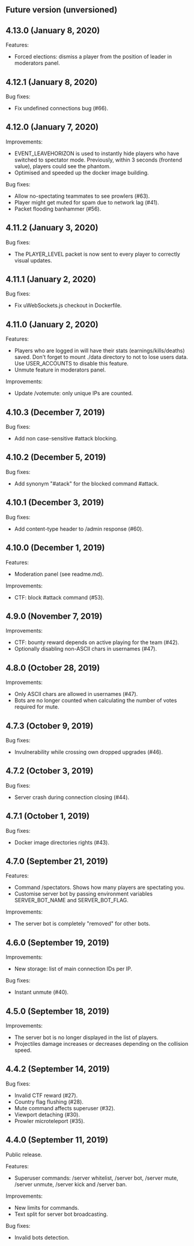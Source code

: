 ## Future version (unversioned)

## 4.13.0 (January 8, 2020)

Features:

- Forced elections: dismiss a player from the position of leader in moderators panel.

## 4.12.1 (January 8, 2020)

Bug fixes:

- Fix undefined connections bug (#66).

## 4.12.0 (January 7, 2020)

Improvements:

- EVENT_LEAVEHORIZON is used to instantly hide players who have switched to spectator mode. Previously, within 3 seconds (frontend value), players could see the phantom.
- Optimised and speeded up the docker image building.

Bug fixes:

- Allow no-spectating teammates to see prowlers (#63).
- Player might get muted for spam due to network lag (#41).
- Packet flooding banhammer (#56).

## 4.11.2 (January 3, 2020)

Bug fixes:

- The PLAYER_LEVEL packet is now sent to every player to correctly visual updates.

## 4.11.1 (January 2, 2020)

Bug fixes:

- Fix uWebSockets.js checkout in Dockerfile.

## 4.11.0 (January 2, 2020)

Features:

- Players who are logged in will have their stats (earnings/kills/deaths) saved. Don't forget to mount ./data directory to not to lose users data. Use USER_ACCOUNTS to disable this feature.
- Unmute feature in moderators panel.

Improvements:

- Update /votemute: only unique IPs are counted.

## 4.10.3 (December 7, 2019)

Bug fixes:

- Add non case-sensitive #attack blocking.

## 4.10.2 (December 5, 2019)

Bug fixes:

- Add synonym "#atack" for the blocked command #attack.

## 4.10.1 (December 3, 2019)

Bug fixes:

- Add content-type header to /admin response (#60).

## 4.10.0 (December 1, 2019)

Features:

- Moderation panel (see readme.md).

Improvements:

- CTF: block #attack command (#53).

## 4.9.0 (November 7, 2019)

Improvements:

- CTF: bounty reward depends on active playing for the team (#42).
- Optionally disabling non-ASCII chars in usernames (#47).

## 4.8.0 (October 28, 2019)

Improvements:

- Only ASCII chars are allowed in usernames (#47).
- Bots are no longer counted when calculating the number of votes required for mute.

## 4.7.3 (October 9, 2019)

Bug fixes:

- Invulnerability while crossing own dropped upgrades (#46).

## 4.7.2 (October 3, 2019)

Bug fixes:

- Server crash during connection closing (#44).

## 4.7.1 (October 1, 2019)

Bug fixes:

- Docker image directories rights (#43).

## 4.7.0 (September 21, 2019)

Features:

- Command /spectators. Shows how many players are spectating you.
- Customise server bot by passing environment variables SERVER_BOT_NAME and SERVER_BOT_FLAG.

Improvements:

- The server bot is completely "removed" for other bots.

## 4.6.0 (September 19, 2019)

Improvements:

- New storage: list of main connection IDs per IP.

Bug fixes:

- Instant unmute (#40).

## 4.5.0 (September 18, 2019)

Improvements:

- The server bot is no longer displayed in the list of players.
- Projectiles damage increases or decreases depending on the collision speed.

## 4.4.2 (September 14, 2019)

Bug fixes:

- Invalid CTF reward (#27).
- Country flag flushing (#28).
- Mute command affects superuser (#32).
- Viewport detaching (#30).
- Prowler microteleport (#35).

## 4.4.0 (September 11, 2019)

Public release.

Features:

- Superuser commands: /server whitelist, /server bot, /server mute, /server unmute, /server kick and /server ban.

Improvements:

- New limits for commands.
- Text split for server bot broadcasting.

Bug fixes:

- Invalid bots detection.
